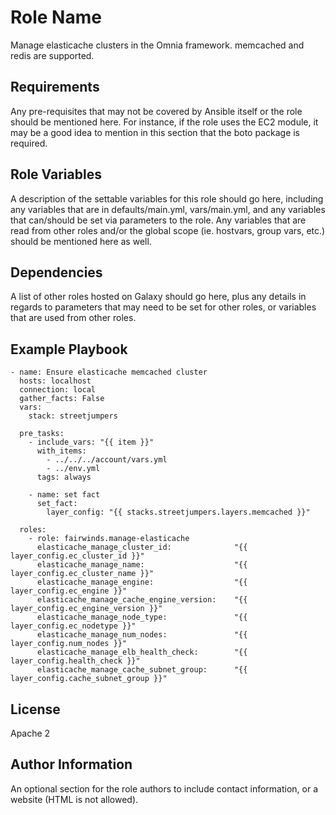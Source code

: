 Role Name
=========

Manage elasticache clusters in the Omnia framework. memcached and redis are supported.

Requirements
------------

Any pre-requisites that may not be covered by Ansible itself or the role should be mentioned here. For instance, if the role uses the EC2 module, it may be a good idea to mention in this section that the boto package is required.

Role Variables
--------------

A description of the settable variables for this role should go here, including any variables that are in defaults/main.yml, vars/main.yml, and any variables that can/should be set via parameters to the role. Any variables that are read from other roles and/or the global scope (ie. hostvars, group vars, etc.) should be mentioned here as well.

Dependencies
------------

A list of other roles hosted on Galaxy should go here, plus any details in regards to parameters that may need to be set for other roles, or variables that are used from other roles.

Example Playbook
----------------

```
- name: Ensure elasticache memcached cluster
  hosts: localhost
  connection: local
  gather_facts: False
  vars:
    stack: streetjumpers

  pre_tasks:
    - include_vars: "{{ item }}"
      with_items:
        - ../../../account/vars.yml
        - ../env.yml
      tags: always

    - name: set fact
      set_fact:
        layer_config: "{{ stacks.streetjumpers.layers.memcached }}"

  roles:
    - role: fairwinds.manage-elasticache
      elasticache_manage_cluster_id:              "{{ layer_config.ec_cluster_id }}"
      elasticache_manage_name:                    "{{ layer_config.ec_cluster_name }}"
      elasticache_manage_engine:                  "{{ layer_config.ec_engine }}"
      elasticache_manage_cache_engine_version:    "{{ layer_config.ec_engine_version }}"
      elasticache_manage_node_type:               "{{ layer_config.ec_nodetype }}"
      elasticache_manage_num_nodes:               "{{ layer_config.num_nodes }}"
      elasticache_manage_elb_health_check:        "{{ layer_config.health_check }}"
      elasticache_manage_cache_subnet_group:      "{{ layer_config.cache_subnet_group }}"

```

License
-------

Apache 2

Author Information
------------------

An optional section for the role authors to include contact information, or a website (HTML is not allowed).

